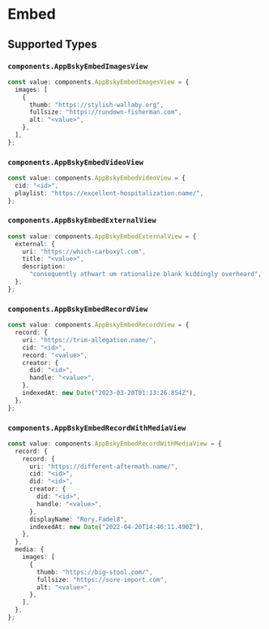 # Embed


## Supported Types

### `components.AppBskyEmbedImagesView`

```typescript
const value: components.AppBskyEmbedImagesView = {
  images: [
    {
      thumb: "https://stylish-wallaby.org",
      fullsize: "https://rundown-fisherman.com",
      alt: "<value>",
    },
  ],
};
```

### `components.AppBskyEmbedVideoView`

```typescript
const value: components.AppBskyEmbedVideoView = {
  cid: "<id>",
  playlist: "https://excellent-hospitalization.name/",
};
```

### `components.AppBskyEmbedExternalView`

```typescript
const value: components.AppBskyEmbedExternalView = {
  external: {
    uri: "https://which-carboxyl.com",
    title: "<value>",
    description:
      "consequently athwart um rationalize blank kiddingly overheard",
  },
};
```

### `components.AppBskyEmbedRecordView`

```typescript
const value: components.AppBskyEmbedRecordView = {
  record: {
    uri: "https://trim-allegation.name/",
    cid: "<id>",
    record: "<value>",
    creator: {
      did: "<id>",
      handle: "<value>",
    },
    indexedAt: new Date("2023-03-20T01:13:26.854Z"),
  },
};
```

### `components.AppBskyEmbedRecordWithMediaView`

```typescript
const value: components.AppBskyEmbedRecordWithMediaView = {
  record: {
    record: {
      uri: "https://different-aftermath.name/",
      cid: "<id>",
      did: "<id>",
      creator: {
        did: "<id>",
        handle: "<value>",
      },
      displayName: "Rory.Fadel8",
      indexedAt: new Date("2022-04-20T14:46:11.490Z"),
    },
  },
  media: {
    images: [
      {
        thumb: "https://big-stool.com/",
        fullsize: "https://sore-import.com",
        alt: "<value>",
      },
    ],
  },
};
```

